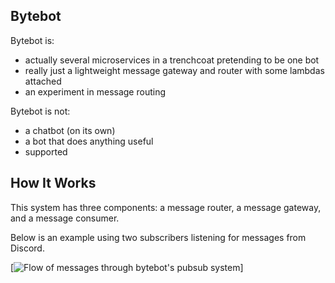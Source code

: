 ## Bytebot

Bytebot is:

 - actually several microservices in a trenchcoat pretending to be one bot
 - really just a lightweight message gateway and router with some lambdas attached
 - an experiment in message routing

Bytebot is not:
 - a chatbot (on its own)
 - a bot that does anything useful
 - supported

## How It Works

This system has three components: a message router, a message gateway, and a message consumer. 

Below is an example using two subscribers listening for messages from Discord.

[![Flow of messages through bytebot's pubsub system][messageFlow]]

[messageFlow]: https://mermaid.ink/img/pako:eNqNks1uwjAMx1_Fijgh4AE6aRLQgThsmsZuDYe08WhEm1T52IYo7z6XUMY2aaLpIXHs_8-xfWCFkcgStrWiKeE1veOa-2mWKlcYK8GhfUe7gfH4HtqVzk3QEmp0TmzRwZs1NZxdW5hlj_ECtsLjh9hvTmKzGAzPIa-UK_to8Ib-RhUJ5xpUlJ7IKDYZRPAqnQyKUmiNVbcNrjO1MM9ekDw7SRfyDgP0zc-gNVkLqxqvjIZGeI9WA34WVZCU84lJyCfje88cJYU9ZK4_2uRvQsaXaNd9VsOboEpfQ7uHXhEpKP0XeWGkvyposan2YDTpmeBvLxxJLM6Va2Llov7i5xu65Kg5f6SH0C4vLV6eWxwVlr0Cfo8H5KLYdUIxI2inNA202IjVaGuhJI3doYvnjGpbI2cJbaWwO864PpKfCN6s97pgibcBRyw0krCpEjStdTQevwA-9PUM?type=png